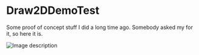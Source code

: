 # Draw2DDemoTest

Some proof of concept stuff I did a long time ago. Somebody asked my for it, so here it is.

![Image description](https://github.com/KingKnecht/Draw2DDemoTest/tree/master/Images/Img1.png)

